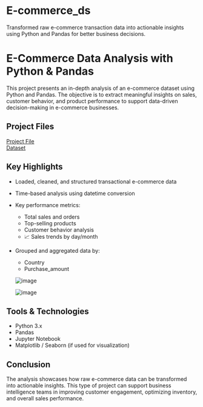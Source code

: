 # E-commerce_ds
Transformed raw e-commerce transaction data into actionable insights using Python and Pandas for better business decisions.

# E-Commerce Data Analysis with Python & Pandas

This project presents an in-depth analysis of an e-commerce dataset using Python and Pandas. The objective is to extract meaningful insights on sales, customer behavior, and product performance to support data-driven decision-making in e-commerce businesses.

## Project Files
<a href = "https://github.com/Dineshsri19/E-commerce_ds_new/blob/main/e_commerece_ds_pandasp_new.ipynb">Project File</a> <br>
<a href = "https://github.com/Dineshsri19/E-commerce_ds_new/blob/main/ecommerce_transactions.csv">Dataset</a>


## Key Highlights

- Loaded, cleaned, and structured transactional e-commerce data
- Time-based analysis using datetime conversion
  
- Key performance metrics:
  
  - Total sales and orders
  - Top-selling products
  - Customer behavior analysis
  - 📈 Sales trends by day/month
    
- Grouped and aggregated data by:
  
  - Country
  - Purchase_amount
  
  ![image](https://github.com/user-attachments/assets/61864cb9-ca4e-4c41-bba3-eba8cf384a17)
  
  ![image](https://github.com/user-attachments/assets/eb40d453-014c-4f08-a051-dc7e91980887)


 
## Tools & Technologies

- Python 3.x
- Pandas
- Jupyter Notebook
- Matplotlib / Seaborn (if used for visualization)

## Conclusion

The analysis showcases how raw e-commerce data can be transformed into actionable insights. This type of project can support business intelligence teams in improving customer engagement, optimizing inventory, and overall sales performance.


